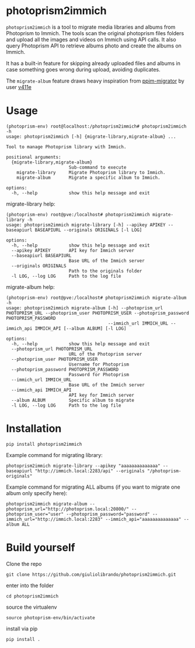 # photoprism2immich
`photoprism2immich` is a tool to migrate media libraries and albums from Photoprism to Immich.
The tools scan the original photoprism files folders and upload all the images and videos on Immich using API calls. It also query Photoprism API to retrieve albums photo and create the albums on Immich.

It has a built-in feature for skipping already uploaded files and albums in case something goes wrong during upload, avoiding duplicates.  

The `migrate-album` feature draws heavy inspiration from  [ppim-migrator](https://github.com/v411e/ppim-migrator) by user [v411e](https://github.com/v411e)

# Usage
```
(photoprism-env) root@localhost:/photoprism2immich# photoprism2immich -h
usage: photoprism2immich [-h] {migrate-library,migrate-album} ...

Tool to manage Photoprism library with Immich.

positional arguments:
  {migrate-library,migrate-album}
                        Sub-command to execute
    migrate-library     Migrate Photoprism library to Immich.
    migrate-album       Migrate a specific album to Immich.

options:
  -h, --help            show this help message and exit
```
migrate-library help:
```
(photoprism-env) root@pve:/localhost# photoprism2immich migrate-library -h
usage: photoprism2immich migrate-library [-h] --apikey APIKEY --baseapiurl BASEAPIURL --originals ORIGINALS [-l LOG]

options:
  -h, --help            show this help message and exit
  --apikey APIKEY       API key for Immich server
  --baseapiurl BASEAPIURL
                        Base URL of the Immich server
  --originals ORIGINALS
                        Path to the originals folder
  -l LOG, --log LOG     Path to the log file
```
migrate-album help:
```
(photoprism-env) root@pve:/localhost# photoprism2immich migrate-album -h
usage: photoprism2immich migrate-album [-h] --photoprism_url PHOTOPRISM_URL --photoprism_user PHOTOPRISM_USER --photoprism_password PHOTOPRISM_PASSWORD
                                       --immich_url IMMICH_URL --immich_api IMMICH_API [--album ALBUM] [-l LOG]

options:
  -h, --help            show this help message and exit
  --photoprism_url PHOTOPRISM_URL
                        URL of the Photoprism server
  --photoprism_user PHOTOPRISM_USER
                        Username for Photoprism
  --photoprism_password PHOTOPRISM_PASSWORD
                        Password for Photoprism
  --immich_url IMMICH_URL
                        Base URL of the Immich server
  --immich_api IMMICH_API
                        API key for Immich server
  --album ALBUM         Specific album to migrate
  -l LOG, --log LOG     Path to the log file
```

# Installation
```
pip install photoprism2immich
```
Example command for migrating library:
```
photoprism2immich migrate-library --apikey "aaaaaaaaaaaaaa" --baseapiurl "http://immich.local:2283/api" --originals "/photoprism-originals"
```


Example command for migrating ALL albums  (if you want to migrate one album only specify here):
```
photoprism2immich migrate-album --photoprism_url="http://photoprism.local:20800/" --photoprism_user="user" --photoprism_password="password" --immich_url="http://immich.local:2283" --immich_api="aaaaaaaaaaaaaa" --album ALL
```

# Build yourself

Clone the repo
```
git clone https://github.com/giuliolibrando/photoprism2immich.git
```
enter into the folder
```
cd photoprism2immich
```
source the virtualenv
```
source photoprism-env/bin/activate
```
install via pip
```
pip install .
